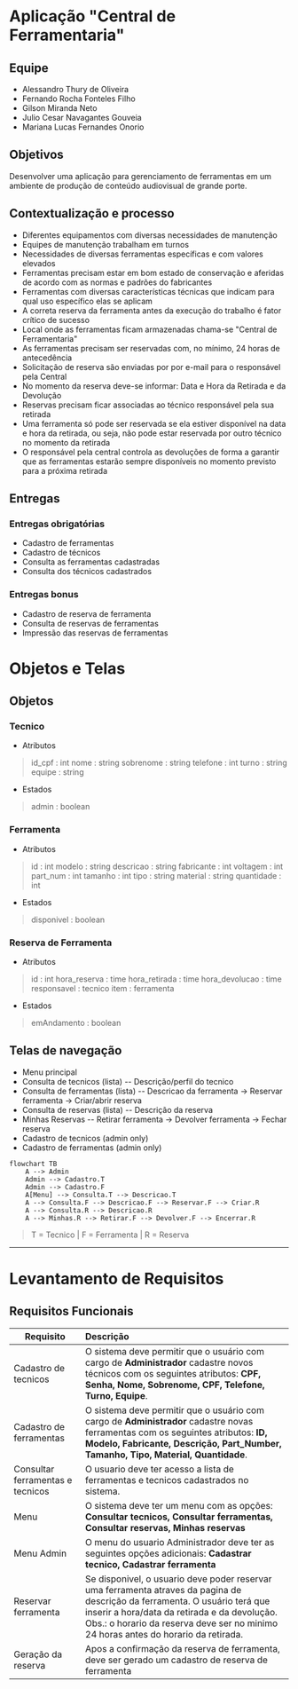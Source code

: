 # Aplicação "Central de Ferramentaria"


## Equipe
- Alessandro Thury de Oliveira
- Fernando Rocha Fonteles Filho
- Gilson Miranda Neto
- Julio Cesar Navagantes Gouveia
- Mariana Lucas Fernandes Onorio


## Objetivos
Desenvolver uma aplicação para gerenciamento de ferramentas em um ambiente de produção de conteúdo audiovisual de grande porte.


## Contextualização e processo
- Diferentes equipamentos com diversas necessidades de manutenção
- Equipes de manutenção trabalham em turnos
- Necessidades de diversas ferramentas específicas e com valores elevados
- Ferramentas precisam estar em bom estado de conservação e aferidas de acordo com as normas e padrões do fabricantes
- Ferramentas com diversas características técnicas que indicam para qual uso específico elas se aplicam
- A correta reserva da ferramenta antes da execução do trabalho é fator crítico de sucesso
- Local onde as ferramentas ficam armazenadas chama-se "Central de Ferramentaria"
- As ferramentas precisam ser reservadas com, no mínimo, 24 horas de antecedência
- Solicitação de reserva são enviadas por por e-mail para o responsável pela Central
- No momento da reserva deve-se informar: Data e Hora da Retirada e da Devolução
- Reservas precisam ficar associadas ao técnico responsável pela sua retirada
- Uma ferramenta só pode ser reservada se ela estiver disponível na data e hora da retirada, ou seja, não pode estar reservada por outro técnico no momento da retirada
- O responsável pela central controla as devoluções de forma a garantir que as ferramentas estarão sempre disponíveis no momento previsto para a próxima retirada


## Entregas

### Entregas obrigatórias

- Cadastro de ferramentas
- Cadastro de técnicos
- Consulta as ferramentas cadastradas
- Consulta dos técnicos cadastrados

### Entregas bonus

- Cadastro de reserva de ferramenta
- Consulta de reservas de ferramentas
- Impressão das reservas de ferramentas


# Objetos e Telas

## Objetos

### Tecnico

- Atributos

> id_cpf : int
> nome : string
> sobrenome : string
> telefone : int
> turno : string
> equipe : string

- Estados
> admin : boolean

### Ferramenta

- Atributos
> id : int
> modelo : string
> descricao : string
> fabricante : int
> voltagem : int
> part_num : int
> tamanho : int
> tipo : string
> material : string
> quantidade : int

- Estados
> disponivel : boolean

### Reserva de Ferramenta

- Atributos
> id : int
> hora_reserva : time
> hora_retirada : time
> hora_devolucao : time
> responsavel : tecnico
> item : ferramenta

- Estados
> emAndamento : boolean


## Telas de navegação

- Menu principal
- Consulta de tecnicos (lista)
-- Descrição/perfil do tecnico
- Consulta de ferramentas (lista)
-- Descricao da ferramenta -> Reservar ferramenta -> Criar/abrir reserva
- Consulta de reservas (lista)
-- Descrição da reserva
- Minhas Reservas
-- Retirar ferramenta -> Devolver ferramenta -> Fechar reserva
- Cadastro de tecnicos (admin only)
- Cadastro de ferramentas (admin only)


```mermaid
flowchart TB
    A --> Admin
    Admin --> Cadastro.T
    Admin --> Cadastro.F
    A[Menu] --> Consulta.T --> Descricao.T
    A --> Consulta.F --> Descricao.F --> Reservar.F --> Criar.R
    A --> Consulta.R --> Descricao.R 
    A --> Minhas.R --> Retirar.F --> Devolver.F --> Encerrar.R
```
> T = Tecnico | F = Ferramenta | R = Reserva

---

# Levantamento de Requisitos

## Requisitos Funcionais

| Requisito                        | Descrição                                                                                                                                                                                                                                                         |
| -------------------------------- |:----------------------------------------------------------------------------------------------------------------------------------------------------------------------------------------------------------------------------------------------------------------- |
| Cadastro de tecnicos             | O sistema deve permitir que o usuário com cargo de **Administrador** cadastre novos técnicos com os seguintes atributos: **CPF, Senha, Nome, Sobrenome, CPF, Telefone, Turno, Equipe**.                                                                           |
| Cadastro de ferramentas          | O sistema deve permitir que o usuário com cargo de **Administrador** cadastre novas ferramentas com os seguintes atributos: **ID, Modelo, Fabricante, Descrição, Part_Number, Tamanho, Tipo, Material, Quantidade**.                                              |
| Consultar ferramentas e tecnicos | O usuario deve ter acesso a lista de ferramentas e tecnicos cadastrados no sistema.                                                                                                                                                                               |
| Menu                             | O sistema deve ter um menu com as opções: **Consultar tecnicos, Consultar ferramentas, Consultar reservas, Minhas reservas**                                                                                                                                      |
| Menu Admin                       | O menu do usuario Administrador deve ter as seguintes opções adicionais: **Cadastrar tecnico, Cadastrar ferramenta**                                                                                                                                              |
| Reservar ferramenta | Se disponivel, o usuario deve poder reservar uma ferramenta atraves da pagina de descrição da ferramenta. O usuário terá que inserir a hora/data da retirada e da devolução. Obs.: o horario da reserva deve ser no minimo 24 horas antes do horario da retirada. |
| Geração da reserva  | Apos a confirmação da reserva de ferramenta, deve ser gerado um cadastro de reserva de ferramenta   |












